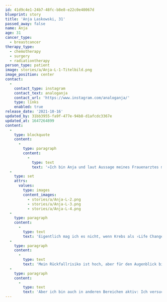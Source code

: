 ```yaml
---
id: 41d9c4e1-24b7-48fc-b8e8-e22c0e40067d
blueprint: story
title: 'Anja Laskowski, 31'
passed_away: false
name: Anja
age: 31
cancer_type:
  - breastcancer
therapy_type:
  - chemotherapy
  - surgery
  - radiationtherapy
person_type: patient
image: stories/a/Anja-L-1-Titelbild.png
image_position: center
contact:
  -
    contact_type: instagram
    contact_text: analoganja
    contact_url: 'https://www.instagram.com/analoganja/'
    type: links
    enabled: true
release_date: '2021-10-16'
updated_by: 31bb3955-fa9f-477e-94b8-d1afcdc3367e
updated_at: 1647264899
content:
  -
    type: blockquote
    content:
      -
        type: paragraph
        content:
          -
            type: text
            text: '»Ich bin Anja und laut Aussage meines Frauenarztes mit 31 Jahren ›zu jung‹ für Brustkrebs. Trotzdem habe ich im Februar 2020 die Diagnose triple negatives Mammakarzinom erhalten. Hinter mir liegen 17 Monate Therapie: Chemotherapie, mehrere Operationen, Bestrahlungen, Brachytherapie, Tablettenchemotherapie … Viele Tränen, viele Rückschläge, viele Nebenwirkungen, viel Kraft, viel Verlust.'
  -
    type: set
    attrs:
      values:
        type: images
        content_images:
          - stories/a/Anja-L-2.png
          - stories/a/Anja-L-3.png
          - stories/a/Anja-L-4.png
  -
    type: paragraph
    content:
      -
        type: text
        text: 'Eigentlich mag ich es nicht, wenn Krebs als ›Life Changer‹ romantisiert wird. Dennoch hat er mich etwas gelehrt: Nämlich nichts mehr für ›besondere Anlässe‹ zu sparen. Der besondere Anlass ist das Leben. Ich versuche mein Leben so schön wie möglich zu gestalten, so viel Zeit mit meinen Herzmenschen zu verbringen wie nur möglich, so viel zu erleben wie es geht.'
  -
    type: paragraph
    content:
      -
        type: text
        text: 'Mein Rückfallrisiko ist hoch, aber für den Augenblick bin ich krebsfrei. Das fühlt sich an wie ein Bonusleben und ich bin dafür unendlich dankbar. Deshalb versuche ich etwas zurückzugeben: Ich halte Vorlesungen über Patientenkommunikation vor Medizinstudierenden, kläre über Krebsvorsorge auf und engagiere mich in einer Selbsthilfegruppe für junge Erwachsene mit Krebs.'
  -
    type: paragraph
    content:
      -
        type: text
        text: 'Aber ich bin auch in anderen Bereichen aktiv: Ich versuche so nachhaltig wie möglich zu leben, mache viele Kosmetikartikel selbst, bin Veganerin und lasse mich derzeit als Hobby-Imkerin ausbilden, weil Bienen so wichtig für die Umwelt sind. Denn trotz aller Umstände möchte ich dem Krebs nicht die Hauptrolle in meinem Leben geben. Ich bin mehr als meine Diagnose!«'
---
```

